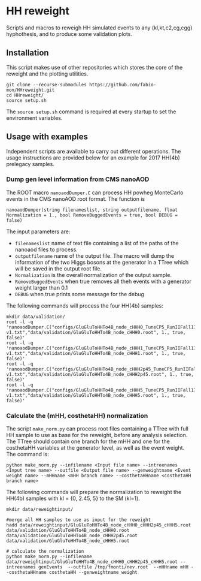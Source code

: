 # HH reweight
Scripts and macros to reweigh HH simulated events to any (kl,kt,c2,cg,cgg) hyphothesis, and to produce some validation plots. 

## Installation
This script makes use of other repositories which stores the core of the reweight and the plotting utilities.
```
git clone --recurse-submodules https://github.com/fabio-mon/HHreweight.git
cd HHreweight/
source setup.sh
```
The `source setup.sh` command is required at every startup to set the environment variables. 

## Usage with examples
Independent scripts are available to carry out different operations. The usage instructions are provided below for an example for 2017 HH(4b) prelegacy samples.  

### Dump gen level information from CMS nanoAOD
The ROOT macro `nanoaodDumper.C` can process HH powheg MonteCarlo events in the CMS nanoAOD root format. The function is
```
nanoaodDumper(string filenameslist, string outputfilename, float Normalization = 1., bool RemoveBuggedEvents = true, bool DEBUG = false)
```
The input parameters are: 
* `filenameslist` name of text file containing a list of the paths of the nanoaod files to process. 
* `outputfilename` name of the output file. The macro will dump the information of the two Higgs bosons at the generator in a TTree which will be saved in the output root file. 
* `Normalization` is the overall normalization of the output sample.
* `RemoveBuggedEvents` when true removes all theh events with a generator weight larger than 0.1
* `DEBUG` when true prints some message for the debug

The following commands will process the four HH(4b) samples:
```
mkdir data/validation/
root -l -q 'nanoaodDumper.C("configs/GluGluToHHTo4B_node_cHHH0_TuneCP5_RunIIFall17NanoAODv7_realistic_v8-v1.txt","data/validation/GluGluToHHTo4B_node_cHHH0.root", 1., true, false)'
root -l -q 'nanoaodDumper.C("configs/GluGluToHHTo4B_node_cHHH1_TuneCP5_RunIIFall17NanoAODv7_realistic_v8-v1.txt","data/validation/GluGluToHHTo4B_node_cHHH1.root", 1., true, false)'
root -l -q 'nanoaodDumper.C("configs/GluGluToHHTo4B_node_cHHH2p45_TuneCP5_RunIIFall17NanoAODv7_realistic_v8-v1.txt","data/validation/GluGluToHHTo4B_node_cHHH2p45.root", 1., true, false)'
root -l -q 'nanoaodDumper.C("configs/GluGluToHHTo4B_node_cHHH5_TuneCP5_RunIIFall17NanoAODv7_realistic_v8-v1.txt","data/validation/GluGluToHHTo4B_node_cHHH5.root", 1., true, false)'
```

### Calculate the (mHH, costhetaHH) normalization
The script `make_norm.py` can process root files containing a TTree with full HH sample to use as base for the reweight, before any analysis selection. The TTree should contain one branch for the mHH and one for the costhetaHH variables at the generator level, as well as the event weight. The command is:
```
python make_norm.py --infilename <Input file name> --intreenames <Input tree name> --outfile <Output file name> --genweightname <Event weight name> --mHHname <mHH branch name> --costhetaHHname <costhetaHH branch name> 
```
         
The following commands will prepare the normalization to reweight the HH(4b) samples with kl = {0, 2.45, 5} to the SM (kl=1).
```
mkdir data/reweightinput/

#merge all HH samples to use as input for the reweight
hadd data/reweightinput/GluGluToHHTo4B_node_cHHH0_cHHH2p45_cHHH5.root data/validation/GluGluToHHTo4B_node_cHHH0.root data/validation/GluGluToHHTo4B_node_cHHH2p45.root data/validation/GluGluToHHTo4B_node_cHHH5.root

# calculate the normalization
python make_norm.py --infilename data/reweightinput/GluGluToHHTo4B_node_cHHH0_cHHH2p45_cHHH5.root --intreenames genEvents  --outfile /tmp/fmonti/nev.root  --mHHname mHH --costhetaHHname costhetaHH --genweightname weight
```
